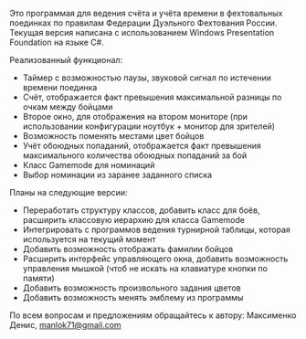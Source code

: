 Это программая для ведения счёта и учёта времени в фехтовальных поединках по правилам Федерации Дуэльного Фехтования России. 
Текущая версия написана с использованием Windows Presentation Foundation на языке C#.

Реализованный функционал:
 - Таймер с возможностью паузы, звуковой сигнал по истечении времени поединка
 - Счёт, отображается факт превышения максимальной разницы по очкам между бойцами
 - Второе окно, для отображения на втором мониторе (при использовании конфигурации ноутбук + монитор для зрителей)
 - Возможность поменять местами цвет бойцов
 - Учёт обоюдных попаданий, отображается факт превышения максимального количества обоюдных попаданий за бой
 - Класс Gamemode для номинаций
 - Выбор номинации из заранее заданного списка

Планы на следующие версии:
 - Переработать структуру классов, добавить класс для боёв, расширить классовую иерархию для класса Gamemode
 - Интегрировать с программов ведения турнирной таблицы, которая используется на текущий момент
 - Добавить возможность отображать фамилии бойцов
 - Расширить интерфейс управляющего окна, добавить возможность управления мышкой (чтоб не искать на клавиатуре кнопки по памяти)
 - Добавить возможность произвольного задания цветов
 - Добавить возможность менять эмблему из программы

По всем вопросам и предложениям обращайтесь к автору: Максименко Денис, manlok71@gmail.com
